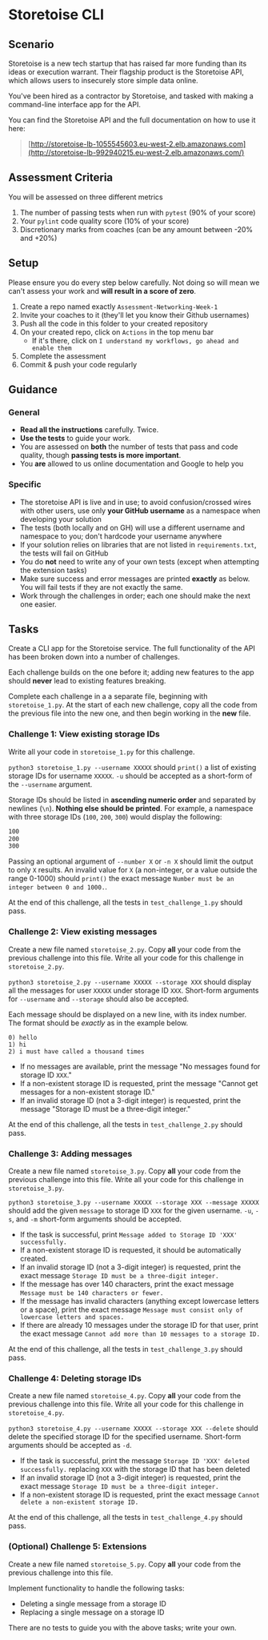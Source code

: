 # Storetoise CLI

## Scenario

Storetoise is a new tech startup that has raised far more funding than its ideas or execution warrant. Their flagship product is the Storetoise API, which allows users to insecurely store simple data online.

You've been hired as a contractor by Storetoise, and tasked with making a command-line interface app for the API.

You can find the Storetoise API and the full documentation on how to use it here:

> [http://storetoise-lb-1055545603.eu-west-2.elb.amazonaws.com](http://storetoise-lb-992940215.eu-west-2.elb.amazonaws.com/)

## Assessment Criteria

You will be assessed on three different metrics

1. The number of passing tests when run with `pytest` (90% of your score)
2. Your `pylint` code quality score (10% of your score)
3. Discretionary marks from coaches (can be any amount between -20% and +20%)

## Setup

Please ensure you do every step below carefully. Not doing so will mean we can't assess your work and **will result in a score of zero**.

1. Create a repo named exactly `Assessment-Networking-Week-1`
2. Invite your coaches to it (they'll let you know their Github usernames)
3. Push all the code in this folder to your created repository
4. On your created repo, click on `Actions` in the top menu bar
   - If it's there, click on `I understand my workflows, go ahead and enable them`
5. Complete the assessment
6. Commit & push your code regularly

## Guidance

### General

- **Read all the instructions** carefully. Twice.
- **Use the tests** to guide your work.
- You are assessed on **both** the number of tests that pass and code quality, though **passing tests is more important**.
- You **are** allowed to us online documentation and Google to help you

### Specific

- The storetoise API is live and in use; to avoid confusion/crossed wires with other users, use only **your GitHub username** as a namespace when developing your solution
- The tests (both locally and on GH) will use a different username and namespace to you; don't hardcode your username anywhere
- If your solution relies on libraries that are not listed in `requirements.txt`, the tests will fail on GitHub
- You do **not** need to write any of your own tests (except when attempting the extension tasks)
- Make sure success and error messages are printed **exactly** as below. You will fail tests if they are not exactly the same.
- Work through the challenges in order; each one should make the next one easier.

## Tasks

Create a CLI app for the Storetoise service. The full functionality of the API has been broken down into a number of challenges.

Each challenge builds on the one before it; adding new features to the app should **never** lead to existing features breaking.

Complete each challenge in a a separate file, beginning with `storetoise_1.py`. At the start of each new challenge, copy all the code from the previous file into the new one, and then begin working in the **new** file.

### Challenge 1: View existing storage IDs

Write all your code in `storetoise_1.py` for this challenge.

`python3 storetoise_1.py --username XXXXX` should `print()` a list of existing storage IDs for username `XXXXX`. `-u` should be accepted as a short-form of the `--username` argument.

Storage IDs should be listed in **ascending numeric order** and separated by newlines (`\n`). **Nothing else should be printed**. For example, a namespace with three storage IDs (`100`, `200`, `300`) would display the following:

```sh
100
200
300
```

Passing an optional argument of `--number X` or `-n X` should limit the output to only `X` results. An invalid value for `X` (a non-integer, or a value outside the range 0-1000) should `print()` the exact message `Number must be an integer between 0 and 1000.`.

At the end of this challenge, all the tests in `test_challenge_1.py` should pass.

### Challenge 2: View existing messages

Create a new file named `storetoise_2.py`. Copy **all** your code from the previous challenge into this file. Write all your code for this challenge in `storetoise_2.py`.

`python3 storetoise_2.py --username XXXXX --storage XXX` should display all the messages for user `XXXXX` under storage ID `XXX`. Short-form arguments for `--username` and `--storage` should also be accepted.

Each message should be displayed on a new line, with its index number. The format should be _exactly_ as in the example below.

```
0) hello
1) hi
2) i must have called a thousand times
```

- If no messages are available, print the message "No messages found for storage ID `XXX`."
- If a non-existent storage ID is requested, print the message "Cannot get messages for a non-existent storage ID."
- If an invalid storage ID (not a 3-digit integer) is requested, print the message "Storage ID must be a three-digit integer."

At the end of this challenge, all the tests in `test_challenge_2.py` should pass.

### Challenge 3: Adding messages

Create a new file named `storetoise_3.py`. Copy **all** your code from the previous challenge into this file. Write all your code for this challenge in `storetoise_3.py`.

`python3 storetoise_3.py --username XXXXX --storage XXX --message XXXXX` should add the given `message` to storage ID `XXX` for the given username. `-u`, `-s`, and `-m` short-form arguments should be accepted.

- If the task is successful, print `Message added to Storage ID 'XXX' successfully.`
- If a non-existent storage ID is requested, it should be automatically created.
- If an invalid storage ID (not a 3-digit integer) is requested, print the exact message `Storage ID must be a three-digit integer.`
- If the message has over 140 characters, print the exact message `Message must be 140 characters or fewer.`
- If the message has invalid characters (anything except lowercase letters or a space), print the exact message `Message must consist only of lowercase letters and spaces.`
- If there are already 10 messages under the storage ID for that user, print the exact message `Cannot add more than 10 messages to a storage ID.`

At the end of this challenge, all the tests in `test_challenge_3.py` should pass.

### Challenge 4: Deleting storage IDs

Create a new file named `storetoise_4.py`. Copy **all** your code from the previous challenge into this file. Write all your code for this challenge in `storetoise_4.py`.

`python3 storetoise_4.py --username XXXXX --storage XXX --delete` should delete the specified storage ID for the specified username. Short-form arguments should be accepted as `-d`.

- If the task is successful, print the message `Storage ID 'XXX' deleted successfully.` replacing `XXX` with the storage ID that has been deleted
- If an invalid storage ID (not a 3-digit integer) is requested, print the exact message `Storage ID must be a three-digit integer.`
- If a non-existent storage ID is requested, print the exact message `Cannot delete a non-existent storage ID.`

At the end of this challenge, all the tests in `test_challenge_4.py` should pass.

### (Optional) Challenge 5: Extensions

Create a new file named `storetoise_5.py`. Copy **all** your code from the previous challenge into this file.

Implement functionality to handle the following tasks:

- Deleting a single message from a storage ID
- Replacing a single message on a storage ID

There are no tests to guide you with the above tasks; write your own.
